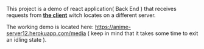 This project is a demo of react application( Back End ) that receives  requests from [__the client__](https://github.com/DavidSulava/Demo_Anime_React_Front_End ) witch locates on a different server.

The working demo is located here: https://anime-server12.herokuapp.com/media ( keep in mind that it takes some time to exit an idling state ).
